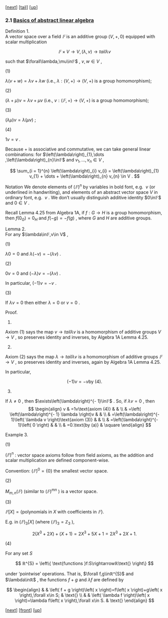 [[next](MA10210se7.html)] [[tail](#tailMA10210se6.html)] [[up](MA10210ch2.html#MA10210se6.html)]

### 2.1 [Basics of abstract linear algebra](MA10210.html#QQ2-10-18)

Definition 1.  
A vector space over a field $𝔽$ is an additive group $\left( V , + , 0 \right)$ equipped with scalar multiplication

$$
𝔽 \times V \rightarrow V , \left( \lambda , v \right) \rightarrow tail \lambda v
$$

such that $\forall\lambda,\mu\in𝔽$ , $v,w\in V$ ,

(1)

$\lambda\left( v + w \right)=\lambda v+\lambda w$ (i.e., $\lambda:\left( V , + \right)\rightarrow\left( V , + \right)$ is a group homomorphism);

(2)

$\left( \lambda + \mu \right)v=\lambda v+\mu v$ (i.e., $v:\left( 𝔽 , + \right)\rightarrow\left( V , + \right)$ is a group homomorphism);

(3)

$\left( \lambda \mu \right)v=\lambda\left( \mu v \right)$ ;

(4)

$1v=v$ .

Because $+$ is associative and commutative, we can take general linear combinations: for $\left(\lambda\right)_{1},\dots ,\left(\lambda\right)_{n}\in𝔽$ and $v_{1},\dots ,v_{n}\in V$ ,

$$
\sum_{i = 1}^{n} \left(\lambda\right)_{i} v_{i} = \left(\lambda\right)_{1} v_{1} + \dots  + \left(\lambda\right)_{n} v_{n} \in V .
$$

Notation We denote elements of $\left(𝔽\right)^{n}$ by variables in bold font, e.g.  $v$ (or underlined in handwriting), and elements of an abstract vector space $V$ in ordinary font, e.g.  $v$ . We don’t usually distinguish additive identity $0\in𝔽$ and $0\in V$ .  

Recall Lemma 4.25 from Algebra 1A, if $f:G\rightarrow H$ is a group homomorphism, then $f\left( 0_{G} \right)=0_{H}$ and $f\left( - g \right)=-f\left( g \right)$ , where $G$ and $H$ are additive groups.

Lemma 2.  
For any $\lambda\in𝔽,v\in V$ ,

(1)

$\lambda 0=0$ and $\lambda\left( - v \right)=-\left( \lambda v \right)$ .

(2)

$0v=0$ and $\left( - \lambda \right)v=-\left( \lambda v \right)$ .

In particular, $\left( - 1 \right)v=-v$ .

(3)

If $\lambda v=0$ then either $\lambda=0$ or $v=0$ .

Proof.

1.

Axiom (1) says the map $v\rightarrow tail\lambda v$ is a homomorphism of additive groups $V\rightarrow V$ , so preserves identity and inverses, by Algebra 1A Lemma 4.25.

2.

Axiom (2) says the map $\lambda\rightarrow tail\lambda v$ is a homomorphism of additive groups $𝔽\rightarrow V$ , so preserves identity and inverses, again by Algebra 1A Lemma 4.25.

In particular,

$$
\left( - 1 \right) v = - v \text{by (4)} .
$$

3.

If $\lambda\neq 0$ , then $\exists\left(\lambda\right)^{- 1}\in𝔽$ . So, if $\lambda v=0$ , then 
$$
\begin{align}
v & =1v\text{axiom (4)} & & \\ & =\left( \left(\lambda\right)^{- 1} \lambda \right)v & & \\ & =\left(\lambda\right)^{- 1}\left( \lambda v \right)\text{axiom (3)} & & \\ & =\left(\lambda\right)^{- 1}\left( 0 \right) & & \\ & =0.\text{by (a)} & \square
\end{align}
$$

Example 3.  

(1)

$\left(𝔽\right)^{n}$ : vector space axioms follow from field axioms, as the addition and scalar multiplication are defined component-wise.

Convention: $\left(𝔽\right)^{0}=\left\{ 0 \right\}$ the smallest vector space.

(2)

$M_{m , n}\left( 𝔽 \right)$ (similar to $\left(𝔽\right)^{m n}$ ) is a vector space.

(3)

$𝔽\left[ X \right]=\left\{ \text{polynomials in  }X\text{ with coefficients in  }𝔽\text{} \right\}$.

E.g. in $\left(𝔽\right)_{3}\left[ X \right]$ (where $\left(𝔽\right)_{3}=ℤ_{3}$ ),

$$
2 \left( X^{3} + 2 X \right) + \left( X + 1 \right) = 2 X^{3} + 5 X + 1 = 2 X^{3} + 2 X + 1 .
$$

(4)

For any set $S$

$$
ℝ^{S} = \left\{ \text{functions  }f:S\rightarrowℝ\text{} \right\}
$$

under ‘pointwise’ operations. That is, $\forall f,g\inℝ^{S}$ and $\lambda\inℝ$ , the functions $f+g$ and $\lambda f$ are defined by

$$
\begin{align}
 & & \left( f + g \right)\left( x \right)=f\left( x \right)+g\left( x \right),\forall x\in S; & \text{} \\ & & \left( \lambda f \right)\left( x \right)=\lambda f\left( x \right),\forall x\in S. & \text{}
\end{align}
$$

[[next](MA10210se7.html)] [[front](MA10210se6.html)] [[up](MA10210ch2.html#MA10210se6.html)]